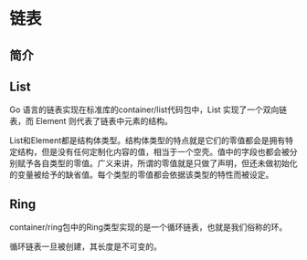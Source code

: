 # 链表

## 简介

## List

Go 语言的链表实现在标准库的container/list代码包中，List 实现了一个双向链表，而 Element 则代表了链表中元素的结构。

List和Element都是结构体类型。结构体类型的特点就是它们的零值都会是拥有特定结构，但是没有任何定制化内容的值，相当于一个空壳。值中的字段也都会被分别赋予各自类型的零值。广义来讲，所谓的零值就是只做了声明，但还未做初始化的变量被给予的缺省值。每个类型的零值都会依据该类型的特性而被设定。

## Ring

container/ring包中的Ring类型实现的是一个循环链表，也就是我们俗称的环。

循环链表一旦被创建，其长度是不可变的。

